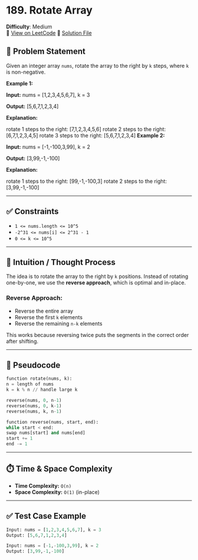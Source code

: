 # 189. Rotate Array

**Difficulty**: Medium  
🔗 [View on LeetCode](https://leetcode.com/problems/rotate-array/)
📄 [Solution File](./rotate_array.py)

## 📝 Problem Statement

Given an integer array `nums`, rotate the array to the right by `k` steps, where `k` is non-negative.

**Example 1:**

**Input:** 
nums = [1,2,3,4,5,6,7], k = 3

**Output:** 
[5,6,7,1,2,3,4]

**Explanation:**

rotate 1 steps to the right: [7,1,2,3,4,5,6]
rotate 2 steps to the right: [6,7,1,2,3,4,5]
rotate 3 steps to the right: [5,6,7,1,2,3,4]
**Example 2:**

**Input:** 
nums = [-1,-100,3,99], k = 2

**Output:** 
[3,99,-1,-100]

**Explanation:** 

rotate 1 steps to the right: [99,-1,-100,3]
rotate 2 steps to the right: [3,99,-1,-100]

---

## ✅ Constraints

- `1 <= nums.length <= 10^5`
- `-2^31 <= nums[i] <= 2^31 - 1`
- `0 <= k <= 10^5`

---

## 🧠 Intuition / Thought Process

The idea is to rotate the array to the right by `k` positions. Instead of rotating one-by-one, we use the **reverse approach**, which is optimal and in-place.

### Reverse Approach:
- Reverse the entire array
- Reverse the first `k` elements
- Reverse the remaining `n-k` elements

This works because reversing twice puts the segments in the correct order after shifting.

---

## 🔄 Pseudocode
```py
function rotate(nums, k):
n = length of nums
k = k % n // handle large k

reverse(nums, 0, n-1)
reverse(nums, 0, k-1)
reverse(nums, k, n-1)

function reverse(nums, start, end):
while start < end:
swap nums[start] and nums[end]
start += 1
end -= 1
```
---

## ⏱️ Time & Space Complexity

- **Time Complexity:** `O(n)`
- **Space Complexity:** `O(1)` (in-place)

---

## ✅ Test Case Example

```python
Input: nums = [1,2,3,4,5,6,7], k = 3  
Output: [5,6,7,1,2,3,4]

Input: nums = [-1,-100,3,99], k = 2  
Output: [3,99,-1,-100]
